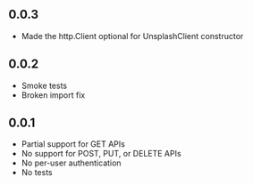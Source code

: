 ## 0.0.3

- Made the http.Client optional for UnsplashClient constructor

## 0.0.2

- Smoke tests
- Broken import fix

## 0.0.1

- Partial support for GET APIs
- No support for POST, PUT, or DELETE APIs
- No per-user authentication
- No tests
